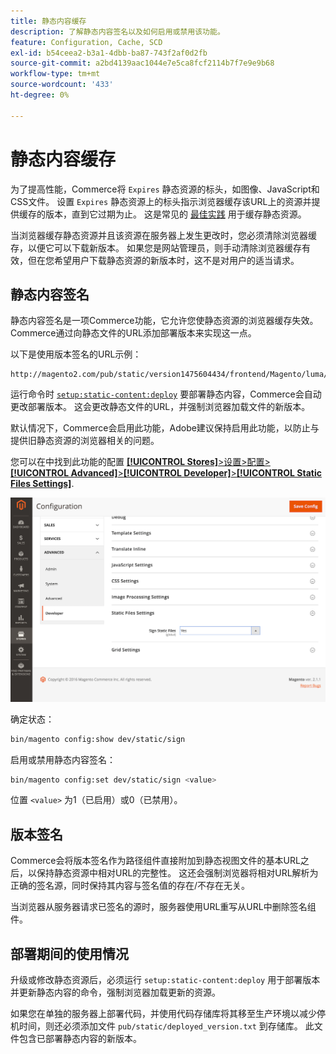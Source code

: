 ```yaml
---
title: 静态内容缓存
description: 了解静态内容签名以及如何启用或禁用该功能。
feature: Configuration, Cache, SCD
exl-id: b54ceea2-b3a1-4dbb-ba87-743f2af0d2fb
source-git-commit: a2bd4139aac1044e7e5ca8fcf2114b7f7e9e9b68
workflow-type: tm+mt
source-wordcount: '433'
ht-degree: 0%

---
```


# 静态内容缓存

为了提高性能，Commerce将 `Expires` 静态资源的标头，如图像、JavaScript和CSS文件。
设置 `Expires` 静态资源上的标头指示浏览器缓存该URL上的资源并提供缓存的版本，直到它过期为止。
这是常见的 [最佳实践](https://developer.yahoo.com/performance/rules.html#expires=) 用于缓存静态资源。

当浏览器缓存静态资源并且该资源在服务器上发生更改时，您必须清除浏览器缓存，以便它可以下载新版本。
如果您是网站管理员，则手动清除浏览器缓存有效，但在您希望用户下载静态资源的新版本时，这不是对用户的适当请求。

## 静态内容签名

静态内容签名是一项Commerce功能，它允许您使静态资源的浏览器缓存失效。
Commerce通过向静态文件的URL添加部署版本来实现这一点。

以下是使用版本签名的URL示例：

```terminal
http://magento2.com/pub/static/version1475604434/frontend/Magento/luma/en_US/images/logo.svg
```

运行命令时 [`setup:static-content:deploy`](../cli/static-view-file-deployment.md) 要部署静态内容，Commerce会自动更改部署版本。
这会更改静态文件的URL，并强制浏览器加载文件的新版本。

默认情况下，Commerce会启用此功能，Adobe建议保持启用此功能，以防止与提供旧静态资源的浏览器相关的问题。

您可以在中找到此功能的配置 [**[!UICONTROL Stores]**>设置>配置>**[!UICONTROL Advanced]**>**[!UICONTROL Developer]**>**[!UICONTROL Static Files Settings]**](https://docs.magento.com/user-guide/system/static-file-signature.html).

![静态文件设置](../../assets/configuration/static-files-settings.png)

确定状态：

```bash
bin/magento config:show dev/static/sign
```

启用或禁用静态内容签名：

```bash
bin/magento config:set dev/static/sign <value>
```

位置 `<value>` 为1（已启用）或0（已禁用）。

## 版本签名

Commerce会将版本签名作为路径组件直接附加到静态视图文件的基本URL之后，以保持静态资源中相对URL的完整性。
这还会强制浏览器将相对URL解析为正确的签名源，同时保持其内容与签名值的存在/不存在无关。

当浏览器从服务器请求已签名的源时，服务器使用URL重写从URL中删除签名组件。

## 部署期间的使用情况

升级或修改静态资源后，必须运行 `setup:static-content:deploy` 用于部署版本并更新静态内容的命令，强制浏览器加载更新的资源。

如果您在单独的服务器上部署代码，并使用代码存储库将其移至生产环境以减少停机时间，则还必须添加文件 `pub/static/deployed_version.txt` 到存储库。
此文件包含已部署静态内容的新版本。
